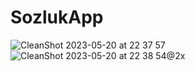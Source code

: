 # SozlukApp

![CleanShot 2023-05-20 at 22 37 57](https://github.com/japsadev/SozlukApp/assets/62521215/83df6247-8303-416c-a884-5f0a8e7b4a47)
![CleanShot 2023-05-20 at 22 38 54@2x](https://github.com/japsadev/SozlukApp/assets/62521215/2312a9d3-3e7c-4fef-9674-ef4285d65adc)
